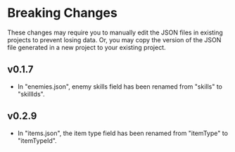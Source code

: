 Breaking Changes
================

These changes may require you to manually edit the JSON files in existing projects to prevent losing data. Or, you may copy the version of the JSON file generated in a new project to your existing project.

v0.1.7
------
 - In "enemies.json", enemy skills field has been renamed from "skills" to "skillIds".

v0.2.9
------
 - In "items.json", the item type field has been renamed from "itemType" to "itemTypeId".
